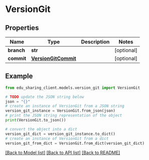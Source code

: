 # VersionGit


## Properties

Name | Type | Description | Notes
------------ | ------------- | ------------- | -------------
**branch** | **str** |  | [optional] 
**commit** | [**VersionGitCommit**](VersionGitCommit.md) |  | [optional] 

## Example

```python
from edu_sharing_client.models.version_git import VersionGit

# TODO update the JSON string below
json = "{}"
# create an instance of VersionGit from a JSON string
version_git_instance = VersionGit.from_json(json)
# print the JSON string representation of the object
print(VersionGit.to_json())

# convert the object into a dict
version_git_dict = version_git_instance.to_dict()
# create an instance of VersionGit from a dict
version_git_from_dict = VersionGit.from_dict(version_git_dict)
```
[[Back to Model list]](../README.md#documentation-for-models) [[Back to API list]](../README.md#documentation-for-api-endpoints) [[Back to README]](../README.md)


